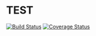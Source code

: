 # TEST

[![Build Status](https://travis-ci.org/Stefanough/whathappensnpm.svg?branch=master)](https://travis-ci.org/Stefanough/whathappensnpm)
[![Coverage Status](https://coveralls.io/repos/github/Stefanough/whathappensnpm/badge.svg?branch=master)](https://coveralls.io/github/Stefanough/whathappensnpm?branch=master)
